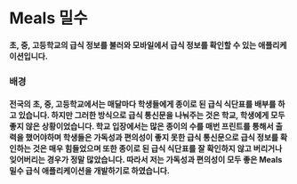 # Meals 밀수

#### 초, 중, 고등학교의 급식 정보를 불러와 모바일에서 급식 정보를 확인할 수 있는 애플리케이션입니다.



### 배경

#### 전국의 초, 중, 고등학교에서는 매달마다 학생들에게 종이로 된 급식 식단표를 배부를 하고 있습니다. 하지만 그러한 방식으로 급식 통신문을 나눠주는 것은 학교, 학생에게 모두 좋지 않은 상황이었습니다. 학교 입장에서는 많은 종이의 수를 매번 프린트를 통해서 출력을 했어야하며 학생들은 가독성과 편의성이 좋지 못한 급식 통신문으로 급식 정보를 확인하는 것은 매우 힘들었으며 또한 종이로 된 급식 식단표를 잘 확인하지 않고 버리거나 잊어버리는 경우가 정말 많았습니다. 따라서 저는 가독성과 편의성이 모두 좋은 Meals 밀수 급식 애플리케이션을 개발하기로 하였습니다.


























